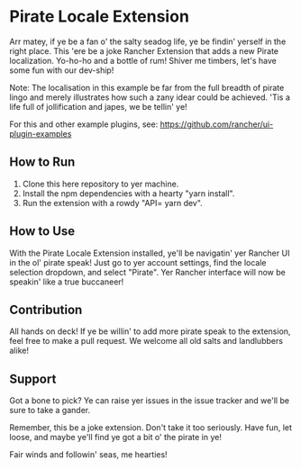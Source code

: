 # Pirate Locale Extension

Arr matey, if ye be a fan o' the salty seadog life, ye be findin' yerself in the right place. This 'ere be a joke Rancher Extension that adds a new Pirate localization. Yo-ho-ho and a bottle of rum! Shiver me timbers, let's have some fun with our dev-ship!

Note: The localisation in this example be far from the full breadth of pirate lingo and merely illustrates how such a zany idear could be achieved. 'Tis a life full of jollification and japes, we be tellin' ye!

For this and other example plugins, see: https://github.com/rancher/ui-plugin-examples

## How to Run

1. Clone this here repository to yer machine.
2. Install the npm dependencies with a hearty "yarn install".
3. Run the extension with a rowdy "API=<Rancher Backend URL> yarn dev".

## How to Use

With the Pirate Locale Extension installed, ye'll be navigatin' yer Rancher UI in the ol' pirate speak! Just go to yer account settings, find the locale selection dropdown, and select "Pirate". Yer Rancher interface will now be speakin' like a true buccaneer!

## Contribution

All hands on deck! If ye be willin' to add more pirate speak to the extension, feel free to make a pull request. We welcome all old salts and landlubbers alike!

## Support

Got a bone to pick? Ye can raise yer issues in the issue tracker and we'll be sure to take a gander.

Remember, this be a joke extension. Don't take it too seriously. Have fun, let loose, and maybe ye'll find ye got a bit o' the pirate in ye!

Fair winds and followin' seas, me hearties!
